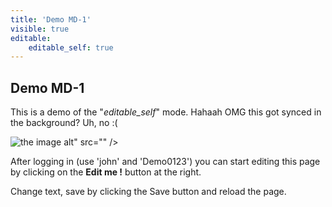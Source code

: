 ```yaml
---
title: 'Demo MD-1'
visible: true
editable:
    editable_self: true
---
```


## Demo **MD-1**

This is a demo of the "<i>editable_self</i>" mode. Hahaah OMG this got synced in the background? Uh, no :(

![the image alt" src="" /&gt; ](image.jpg)

After logging in (use 'john' and 'Demo0123') you can start editing this page by clicking on the <b>Edit me !</b> button at the right.

Change text, save by clicking the Save button and reload the page.